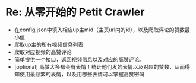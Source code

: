 # Re: 从零开始的 Petit Crawler

- 在config.json中填入相应up主mid（主页url内的id），以及爬取评论的赞数最小值
- 爬取up主的所有视频信息列表
- 爬取对应视频的高赞评论
- 简单提供一个接口，返回视频信息以及对应的高赞评论。
- [optional] 高赞大多都会有表情！统计他们发的表情以及对应的赞数，从而得知使用最频繁的表情，以及用哪些表情可以掌握高赞密码